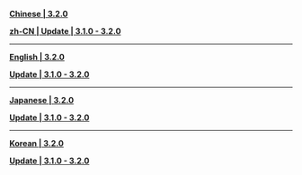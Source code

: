 **[Chinese | 3.2.0](https://autopatchcn.bhsr.com/client/cn/20250327182902_EEUkBrjDZhU7n1pu/PC/Chinese.7z)**

**[zh-CN | Update | 3.1.0 - 3.2.0](https://autopatchcn.bhsr.com/client/diff/hkrpg_cn/audio_zh-cn_3.1.0_3.2.0_hdiff_BSqxpGVoxrqAYGBB.7z)**

---

**[English | 3.2.0](https://autopatchcn.bhsr.com/client/cn/20250327182902_EEUkBrjDZhU7n1pu/PC/English.7z)**

**[Update | 3.1.0 - 3.2.0](https://autopatchcn.bhsr.com/client/diff/hkrpg_cn/audio_en-us_3.1.0_3.2.0_hdiff_KNVwnzXQkmPxHGkm.7z)**

---

**[Japanese | 3.2.0](https://autopatchcn.bhsr.com/client/cn/20250327182902_EEUkBrjDZhU7n1pu/PC/Japanese.7z)**

**[Update | 3.1.0 - 3.2.0](https://autopatchcn.bhsr.com/client/diff/hkrpg_cn/audio_ja-jp_3.1.0_3.2.0_hdiff_pPGwbVZYkKnOSLkV.7z)**

---

**[Korean | 3.2.0](https://autopatchcn.bhsr.com/client/cn/20250327182902_EEUkBrjDZhU7n1pu/PC/Korean.7z)**

**[Update | 3.1.0 - 3.2.0](https://autopatchcn.bhsr.com/client/diff/hkrpg_cn/audio_ko-kr_3.1.0_3.2.0_hdiff_DSUsIyXSRJEmYtPY.7z)**
